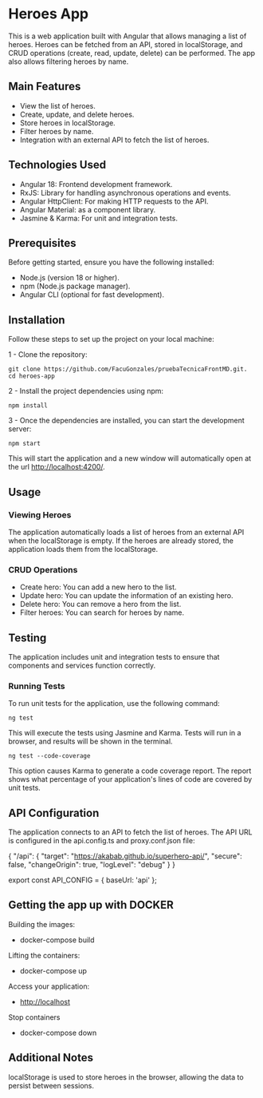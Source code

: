 # Heroes App

This is a web application built with Angular that allows managing a list of heroes.
Heroes can be fetched from an API, stored in localStorage, and CRUD operations (create, read, update, delete) can be performed.
The app also allows filtering heroes by name.

## Main Features

* View the list of heroes.
* Create, update, and delete heroes.
* Store heroes in localStorage.
* Filter heroes by name.
* Integration with an external API to fetch the list of heroes.

## Technologies Used

* Angular 18: Frontend development framework.
* RxJS: Library for handling asynchronous operations and events.
* Angular HttpClient: For making HTTP requests to the API.
* Angular Material: as a component library.
* Jasmine & Karma: For unit and integration tests.

## Prerequisites

Before getting started, ensure you have the following installed:

* Node.js (version 18 or higher).
* npm (Node.js package manager).
* Angular CLI (optional for fast development).

## Installation

Follow these steps to set up the project on your local machine:

1 - Clone the repository:

    git clone https://github.com/FacuGonzales/pruebaTecnicaFrontMD.git.
    cd heroes-app

2 - Install the project dependencies using npm:

    npm install

3 - Once the dependencies are installed, you can start the development server:

    npm start

This will start the application and a new window will automatically open at the url <http://localhost:4200/>.

## Usage

### Viewing Heroes

The application automatically loads a list of heroes from an external API when the localStorage is empty. If the heroes are already stored, the application loads them from the localStorage.

### CRUD Operations

* Create hero: You can add a new hero to the list.
* Update hero: You can update the information of an existing hero.
* Delete hero: You can remove a hero from the list.
* Filter heroes: You can search for heroes by name.

## Testing

The application includes unit and integration tests to ensure that components and services function correctly.

### Running Tests

To run unit tests for the application, use the following command:

    ng test 
This will execute the tests using Jasmine and Karma. Tests will run in a browser, and results will be shown in the terminal.

    ng test --code-coverage
This option causes Karma to generate a code coverage report. The report shows what percentage of your application's lines of code are covered by unit tests.

## API Configuration

The application connects to an API to fetch the list of heroes. The API URL is configured in the api.config.ts and proxy.conf.json file:

{
  "/api": {
    "target": "<https://akabab.github.io/superhero-api/>",
    "secure": false,
    "changeOrigin": true,
    "logLevel": "debug"
  }
}

export const API_CONFIG = {
  baseUrl: 'api'
};

## Getting the app up with DOCKER

Building the images:

* docker-compose build

Lifting the containers:

* docker-compose up

Access your application:

* <http://localhost>
  
Stop containers

* docker-compose down
  
## Additional Notes

localStorage is used to store heroes in the browser, allowing the data to persist between sessions.
